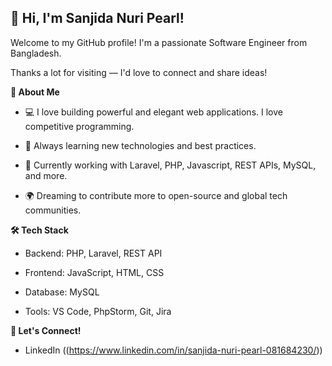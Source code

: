 ## 👋 Hi, I'm Sanjida Nuri Pearl!
Welcome to my GitHub profile!
I'm a passionate Software Engineer from Bangladesh.

Thanks a lot for visiting — I'd love to connect and share ideas!

**🚀 About Me**
- 💻 I love building powerful and elegant web applications. I love competitive programming.

- 🎯 Always learning new technologies and best practices.

- 🌱 Currently working with Laravel, PHP, Javascript, REST APIs, MySQL, and more.

- 🌍 Dreaming to contribute more to open-source and global tech communities.

**🛠️ Tech Stack**
- Backend: PHP, Laravel, REST API

- Frontend: JavaScript, HTML, CSS

- Database: MySQL

- Tools: VS Code, PhpStorm, Git, Jira 

**🌟 Let's Connect!**
- LinkedIn ((https://www.linkedin.com/in/sanjida-nuri-pearl-081684230/))



